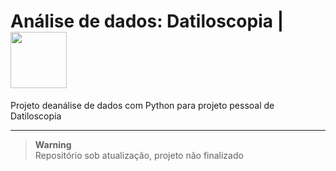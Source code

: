 # Análise de dados: Datiloscopia | <img align="center" height="90px" width="90px" src="https://user-images.githubusercontent.com/102625628/195837962-6e3123b1-323e-42ea-8339-ae82bf927667.gif"/>
Projeto deanálise de dados com Python para projeto pessoal de Datiloscopia

---

> **Warning** <br>
> Repositório sob atualização, projeto não finalizado
